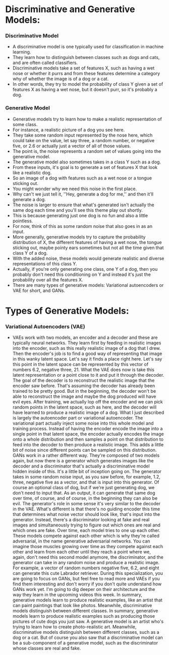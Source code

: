 # Discriminative and Generative Models:

### Discriminative Model
- A discriminative model is one typically used for classification in machine learning. 
- They learn how to distinguish between classes such as dogs and cats, and are often called classifiers. 
- Discriminative models take a set of features X, such as having a wet nose or whether it purrs and from these features determine a category why of whether the image is of a dog or a cat. 
- In other words, they try to model the probability of class Y given a set of features X as having a wet nose, but it doesn't purr, so it's probably a dog. 

### Generative Model 
- Generative models try to learn how to make a realistic representation of some class. 
- For instance, a realistic picture of a dog you see here. 
- They take some random input represented by the nose here, which could take on the value, let say three, a random number, or negative five, or 2.6 or actually just a vector of all of those values. 
- The point is, the noise represents a random set of values going into the generative model. 
- The generative model also sometimes takes in a class Y such as a dog. 
- From these inputs, it's goal is to generate a set of features X that look like a realistic dog. 
- So an image of a dog with features such as a wet nose or a tongue sticking out. 
- You might wonder why we need this noise in the first place. 
- Why can't we just tell it, ''Hey, generate a dog for me,'' and then it'll generate a dog. 
- The noise is larger to ensure that what's generated isn't actually the same dog each time and you'll see this theme play out shortly. 
- This is because generating just one dog is no fun and also a little pointless. 
- For now, think of this as some random noise that also goes in as an input. 
- More generally, generative models try to capture the probability distribution of X, the different features of having a wet nose, the tongue sticking out, maybe pointy ears sometimes but not all the time given that class Y of a dog. 
- With the added noise, these models would generate realistic and diverse representations of this class Y. 
- Actually, if you're only generating one class, one Y of a dog, then you probably don't need this conditioning on Y and instead it's just the probability over all the features X. 
- There are many types of generative models: Variational autoencoders or VAE for short, and GANs. 

# Types of Generative Models:

### Variational Autoencoders (VAE)
- VAEs work with two models, an encoder and a decoder and these are typically neural networks. They learn first by feeding in realistic images into the encoder, such as this really realistic image of a dog that I drew. Then the encoder's job is to find a good way of representing that image in this wanky latent space. Let's say it finds a place right here. Let's say this point in the latent space can be represented by this vector of numbers 6.2, negative three, 21. What the VAE does now is take this latent representation or a point close to it and put it through the decoder. The goal of the decoder is to reconstruct the realistic image that the encoder saw before. That's assuming the decoder has already been trained to be pretty good. But in the beginning, the decoder won't be able to reconstruct the image and maybe the dog produced will have evil eyes. After training, we actually lop off the encoder and we can pick random points in the latent space, such as here, and the decoder will have learned to produce a realistic image of a dog. What I just described is largely the autoencoder part or variational autoencoder. The variational part actually inject some noise into this whole model and training process. Instead of having the encoder encode the image into a single point in that latent space, the encoder actually encodes the image onto a whole distribution and then samples a point on that distribution to feed into the decoder to then produce a realistic image. This adds a little bit of noise since different points can be sampled on this distribution. GANs work in a rather different way. They're composed of two models again, but now there is a generator which generates images like the decoder and a discriminator that's actually a discriminative model hidden inside of this. It's a little bit of inception going on. The generator takes in some random noise input, as you saw before, for example, 1.2, three, negative five as a vector, and that is input into this generator. Of course an optional class of dog, but if we're just generating dog, we don't need to input that. As an output, it can generate that same dog over time, of course, and of course, in the beginning they can also be evil. The generator's role in some sense it's very similar to the decoder in the VAE. What's different is that there's no guiding encoder this time that determines what noise vector should look like, that's input into the generator. Instead, there's a discriminator looking at fake and real images and simultaneously trying to figure out which ones are real and which ones are fake. Over time, each model tries to one up each other. These models compete against each other which is why they're called adversarial, in the name generative adversarial networks. You can imagine those muscles growing over time as they compete against each other and learn from each other until they reach a point where we, again, don't need this second model anymore, the discriminator, and the generator can take in any random noise and produce a realistic image. For example, a vector of random numbers negative five, 6.2, and eight can generate this cute Labrador retriever. During this specialization, you are going to focus on GANs, but feel free to read more and VAEs if you find them interesting and don't worry if you don't quite understand how GANs work yet. I'm going to dig deeper on their architecture and the way they learn in the upcoming videos this week. In summary, generative models learn to produce realistic examples, like an artist that can paint paintings that look like photos. Meanwhile, discriminative models distinguish between different classes. In summary, generative models learn to produce realistic examples such as producing those pictures of cute dogs you just saw. A generative model is an artist who's trying to learn how to create photo-realistic art. Meanwhile, discriminative models distinguish between different classes, such as a dog or a cat. But of course you also saw that a discriminative model can be a sub-component of a generative model, such as the discriminator whose classes are real and fake.
